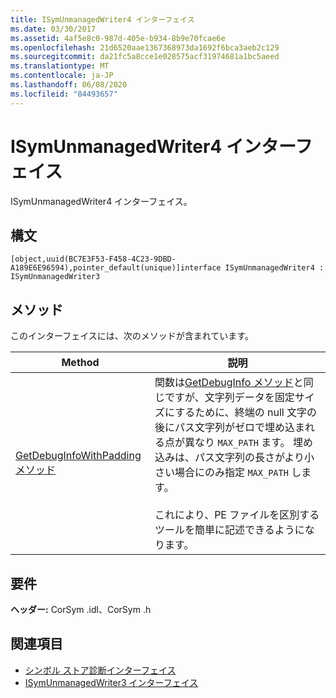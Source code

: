 ```yaml
---
title: ISymUnmanagedWriter4 インターフェイス
ms.date: 03/30/2017
ms.assetid: 4af5e8c0-987d-405e-b934-8b9e70fcae6e
ms.openlocfilehash: 21d6520aae1367368973da1692f6bca3aeb2c129
ms.sourcegitcommit: da21fc5a8cce1e028575acf31974681a1bc5aeed
ms.translationtype: MT
ms.contentlocale: ja-JP
ms.lasthandoff: 06/08/2020
ms.locfileid: "84493657"
---
```

# <a name="isymunmanagedwriter4-interface"></a>ISymUnmanagedWriter4 インターフェイス
ISymUnmanagedWriter4 インターフェイス。  
  
## <a name="syntax"></a>構文  
  
```idl  
[object,uuid(BC7E3F53-F458-4C23-9DBD-A189E6E96594),pointer_default(unique)]interface ISymUnmanagedWriter4 : ISymUnmanagedWriter3  
```  
  
## <a name="methods"></a>メソッド  
 このインターフェイスには、次のメソッドが含まれています。  
  
|Method|説明|  
|------------|-----------------|  
|[GetDebugInfoWithPadding メソッド](isymunmanagedwriter4-getdebuginfowithpadding-method.md)|関数は[GetDebugInfo メソッド](isymunmanagedwriter-getdebuginfo-method.md)と同じですが、文字列データを固定サイズにするために、終端の null 文字の後にパス文字列がゼロで埋め込まれる点が異なり `MAX_PATH` ます。 埋め込みは、パス文字列の長さがより小さい場合にのみ指定 `MAX_PATH` します。<br /><br /> これにより、PE ファイルを区別するツールを簡単に記述できるようになります。|  
  
## <a name="requirements"></a>要件  
 **ヘッダー:** CorSym .idl、CorSym .h  
  
## <a name="see-also"></a>関連項目

- [シンボル ストア診断インターフェイス](diagnostics-symbol-store-interfaces.md)
- [ISymUnmanagedWriter3 インターフェイス](isymunmanagedwriter3-interface.md)
